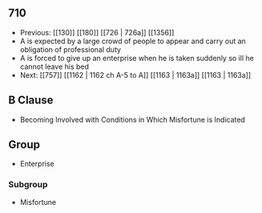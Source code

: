 ## 710
- Previous: [[130]] [[180]] [[726 | 726a]] [[1356]] 
- A is expected by a large crowd of people to appear and carry out an obligation of professional duty
- A is forced to give up an enterprise when he is taken suddenly so ill he cannot leave his bed
- Next: [[757]] [[1162 | 1162 ch A-5 to A]] [[1163 | 1163a]] [[1163 | 1163a]] 

## B Clause
- Becoming Involved with Conditions in Which Misfortune is Indicated

## Group
- Enterprise

### Subgroup
- Misfortune

